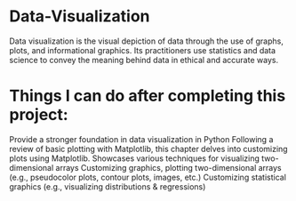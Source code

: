 # Data-Visualization

Data visualization is the visual depiction of data through the use of graphs, plots, and informational graphics. Its practitioners use statistics and data science to convey the meaning behind data in ethical and accurate ways.

# Things I can do after completing this project:

Provide a stronger foundation in data visualization in Python
Following a review of basic plotting with Matplotlib, this chapter delves into customizing plots using Matplotlib.
Showcases various techniques for visualizing two-dimensional arrays
Customizing graphics, plotting two-dimensional arrays (e.g., pseudocolor plots, contour plots, images, etc.)
Customizing statistical graphics (e.g., visualizing distributions & regressions)
